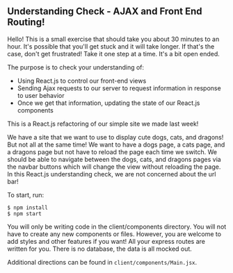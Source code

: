 ## Understanding Check - AJAX and Front End Routing!

Hello! This is a small exercise that should take you about 30 minutes to an hour. It's possible that you'll get stuck and it will take longer. If that's the case, don't get frustrated! Take it one step at a time. It's a bit open ended.

The purpose is to check your understanding of:
  - Using React.js to control our front-end views
  - Sending Ajax requests to our server to request information in response to user behavior
  - Once we get that information, updating the state of our React.js components

This is a React.js refactoring of our simple site we made last week!

We have a site that we want to use to display cute dogs, cats, and dragons! But not all at the same time! We want to have a dogs page, a cats page, and a dragons page but not have to reload the page each time we switch. We should be able to navigate between the dogs, cats, and dragons pages via the navbar buttons which will change the view without reloading the page. In this React.js understanding check, we are not concerned about the url bar!

To start, run:

```
$ npm install
$ npm start
```

You will only be writing code in the client/components directory. You will not have to create any new components or files. However, you are welcome to add styles and other features if you want!  All your express routes are written for you. There is no database, the data is all mocked out.

Additional directions can be found in `client/components/Main.jsx`.
